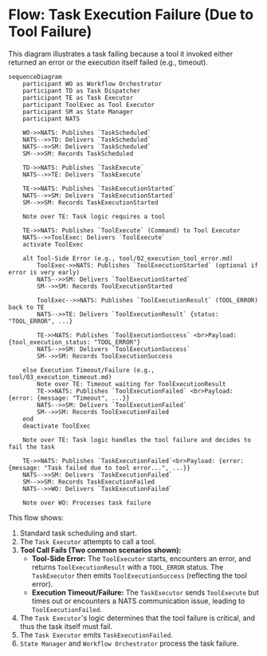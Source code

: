 # Flow: Task Execution Failure (Due to Tool Failure)

This diagram illustrates a task failing because a tool it invoked either returned an error or the execution itself failed (e.g., timeout).

```mermaid
sequenceDiagram
    participant WO as Workflow Orchestrator
    participant TD as Task Dispatcher
    participant TE as Task Executor
    participant ToolExec as Tool Executor
    participant SM as State Manager
    participant NATS

    WO->>NATS: Publishes `TaskScheduled`
    NATS-->>TD: Delivers `TaskScheduled`
    NATS-->>SM: Delivers `TaskScheduled` 
    SM-->>SM: Records TaskScheduled

    TD->>NATS: Publishes `TaskExecute` 
    NATS-->>TE: Delivers `TaskExecute`

    TE->>NATS: Publishes `TaskExecutionStarted`
    NATS-->>SM: Delivers `TaskExecutionStarted`
    SM-->>SM: Records TaskExecutionStarted

    Note over TE: Task logic requires a tool

    TE->>NATS: Publishes `ToolExecute` (Command) to Tool Executor
    NATS-->>ToolExec: Delivers `ToolExecute`
    activate ToolExec

    alt Tool-Side Error (e.g., tool/02_execution_tool_error.md)
        ToolExec->>NATS: Publishes `ToolExecutionStarted` (optional if error is very early)
        NATS-->>SM: Delivers `ToolExecutionStarted`
        SM-->>SM: Records ToolExecutionStarted

        ToolExec-->>NATS: Publishes `ToolExecutionResult` (TOOL_ERROR) back to TE
        NATS-->>TE: Delivers `ToolExecutionResult` {status: "TOOL_ERROR", ...}
        
        TE->>NATS: Publishes `ToolExecutionSuccess` <br>Payload: {tool_execution_status: "TOOL_ERROR"}
        NATS-->>SM: Delivers `ToolExecutionSuccess`
        SM-->>SM: Records ToolExecutionSuccess

    else Execution Timeout/Failure (e.g., tool/03_execution_timeout.md)
        Note over TE: Timeout waiting for ToolExecutionResult
        TE->>NATS: Publishes `ToolExecutionFailed` <br>Payload: {error: {message: "Timeout", ...}}
        NATS-->>SM: Delivers `ToolExecutionFailed`
        SM-->>SM: Records ToolExecutionFailed
    end
    deactivate ToolExec

    Note over TE: Task logic handles the tool failure and decides to fail the task

    TE->>NATS: Publishes `TaskExecutionFailed`<br>Payload: {error: {message: "Task failed due to tool error...", ...}}
    NATS-->>SM: Delivers `TaskExecutionFailed`
    SM-->>SM: Records TaskExecutionFailed
    NATS-->>WO: Delivers `TaskExecutionFailed`

    Note over WO: Processes task failure
```

This flow shows:
1.  Standard task scheduling and start.
2.  The `Task Executor` attempts to call a tool.
3.  **Tool Call Fails (Two common scenarios shown):**
    *   **Tool-Side Error:** The `ToolExecutor` starts, encounters an error, and returns `ToolExecutionResult` with a `TOOL_ERROR` status. The `TaskExecutor` then emits `ToolExecutionSuccess` (reflecting the tool error).
    *   **Execution Timeout/Failure:** The `TaskExecutor` sends `ToolExecute` but times out or encounters a NATS communication issue, leading to `ToolExecutionFailed`.
4.  The `Task Executor`'s logic determines that the tool failure is critical, and thus the task itself must fail.
5.  The `Task Executor` emits `TaskExecutionFailed`.
6.  `State Manager` and `Workflow Orchestrator` process the task failure. 
